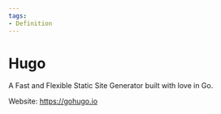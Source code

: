 ```yaml
---
tags:
- Definition
---
```

# Hugo

A Fast and Flexible Static Site Generator built with love in Go.

Website: <https://gohugo.io>